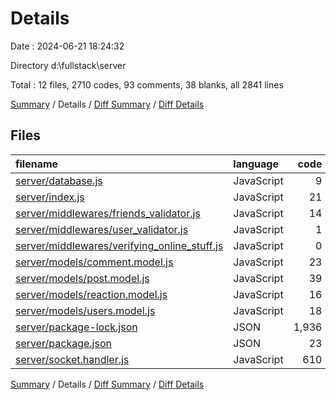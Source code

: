 # Details

Date : 2024-06-21 18:24:32

Directory d:\\fullstack\\server

Total : 12 files,  2710 codes, 93 comments, 38 blanks, all 2841 lines

[Summary](results.md) / Details / [Diff Summary](diff.md) / [Diff Details](diff-details.md)

## Files
| filename | language | code | comment | blank | total |
| :--- | :--- | ---: | ---: | ---: | ---: |
| [server/database.js](/server/database.js) | JavaScript | 9 | 0 | 2 | 11 |
| [server/index.js](/server/index.js) | JavaScript | 21 | 0 | 3 | 24 |
| [server/middlewares/friends_validator.js](/server/middlewares/friends_validator.js) | JavaScript | 14 | 24 | 3 | 41 |
| [server/middlewares/user_validator.js](/server/middlewares/user_validator.js) | JavaScript | 1 | 0 | 2 | 3 |
| [server/middlewares/verifying_online_stuff.js](/server/middlewares/verifying_online_stuff.js) | JavaScript | 0 | 0 | 1 | 1 |
| [server/models/comment.model.js](/server/models/comment.model.js) | JavaScript | 23 | 0 | 4 | 27 |
| [server/models/post.model.js](/server/models/post.model.js) | JavaScript | 39 | 0 | 3 | 42 |
| [server/models/reaction.model.js](/server/models/reaction.model.js) | JavaScript | 16 | 0 | 2 | 18 |
| [server/models/users.model.js](/server/models/users.model.js) | JavaScript | 18 | 0 | 4 | 22 |
| [server/package-lock.json](/server/package-lock.json) | JSON | 1,936 | 0 | 1 | 1,937 |
| [server/package.json](/server/package.json) | JSON | 23 | 0 | 1 | 24 |
| [server/socket.handler.js](/server/socket.handler.js) | JavaScript | 610 | 69 | 12 | 691 |

[Summary](results.md) / Details / [Diff Summary](diff.md) / [Diff Details](diff-details.md)